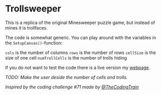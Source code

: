 # Trollsweeper

This is a replica of the original Minesweeper puzzle game, but instead of mines it is trollfaces.

The code is somewhat generic. You can play around with the variables in the ```SetupCanvas()```-function:

`cols` is the number of columns
`rows` is the number of rows
`cellSize` is the size of one cell
`numTrollCells` is the number of trolls hiding

If you do not want to test the code there is a live version my [webpage](http://www.claesgill.com/trollsweeper).

*TODO: Make the user deside the number of cells and trolls.*

_Inspired by the coding challenge #71 made by [@TheCodingTrain](https://github.com/CodingTrain)_